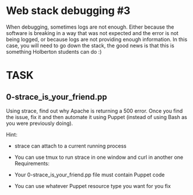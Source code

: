 # Web stack debugging #3

When debugging, sometimes logs are not enough. Either because the software is breaking in a way that was not expected and the error is not being logged, or because logs are not providing enough information. In this case, you will need to go down the stack, the good news is that this is something Holberton students can do :)


# TASK

## 0-strace_is_your_friend.pp

Using strace, find out why Apache is returning a 500 error. Once you find the issue, fix it and then automate it using Puppet (instead of using Bash as you were previously doing).

Hint:

* strace can attach to a current running process
* You can use tmux to run strace in one window and curl in another one
Requirements:

* Your 0-strace_is_your_friend.pp file must contain Puppet code
* You can use whatever Puppet resource type you want for you fix
